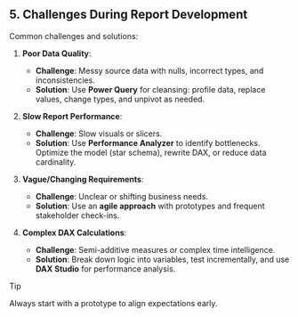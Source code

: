 ## **5. Challenges During Report Development**  

Common challenges and solutions:  

1. **Poor Data Quality**:  
   - **Challenge**: Messy source data with nulls, incorrect types, and inconsistencies.  
   - **Solution**: Use **Power Query** for cleansing: profile data, replace values, change types, and unpivot as needed.  

2. **Slow Report Performance**:  
   - **Challenge**: Slow visuals or slicers.  
   - **Solution**: Use **Performance Analyzer** to identify bottlenecks. Optimize the model (star schema), rewrite DAX, or reduce data cardinality.  

3. **Vague/Changing Requirements**:  
   - **Challenge**: Unclear or shifting business needs.  
   - **Solution**: Use an **agile approach** with prototypes and frequent stakeholder check-ins.  

4. **Complex DAX Calculations**:  
   - **Challenge**: Semi-additive measures or complex time intelligence.  
   - **Solution**: Break down logic into variables, test incrementally, and use **DAX Studio** for performance analysis.  

> [!TIP]  
> Always start with a prototype to align expectations early.  
